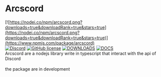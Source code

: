 # Arcscord
[![https://nodei.co/npm/arcscord.png?downloads=true&downloadRank=true&stars=true](https://nodei.co/npm/arcscord.png?downloads=true&downloadRank=true&stars=true)](https://www.npmjs.com/package/arcscord) <br>
[![Discord](https://img.shields.io/discord/717743471670329424.svg?color=7289da&label=Arcoz+Community&logo=discord&style=flat-square)](https://discord.gg/Qx7PS4WqdT) [![GitHub license](https://img.shields.io/github/license/Arcoz0308/arcscord.svg)](https://github.com/Arcoz0308/arcscord/blob/master/LICENSE)  [![DOWNLOADS](https://img.shields.io/npm/dm/arcscord)](https://www.npmjs.com/package/arcscord) [![DOCS](https://img.shields.io/badge/typedoc-docs-blue.svg)](https://arcoz0308.github.io/arcscord/)
<br>Arcscord are a nodejs library write in typescript that interact with the api of Discord <br><br>
the package are in development 